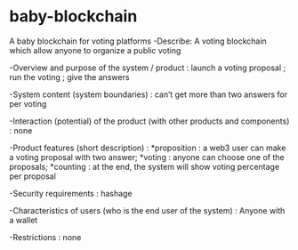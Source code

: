 # baby-blockchain
A baby blockchain for voting platforms
-Describe: A voting blockchain which allow anyone to organize a public voting

-Overview and purpose of the system / product : launch a voting proposal ; run the voting ; give the answers

-System content (system boundaries) : can’t get more than two answers for per voting

-Interaction (potential) of the product (with other products and components) : none

-Product features (short description) :
*proposition : a web3 user can make a voting proposal with two answer;
*voting : anyone can choose one of the proposals;
*counting : at the end, the system will show voting percentage per proposal

-Security requirements : hashage

-Characteristics of users (who is the end user of the system) : Anyone with a wallet

-Restrictions : none
